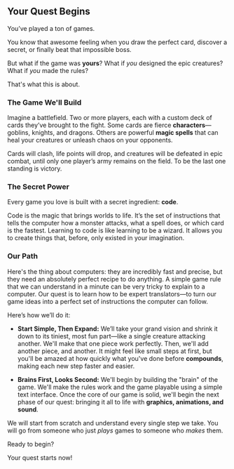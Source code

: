 ## Your Quest Begins

You’ve played a ton of games.

You know that awesome feeling when you draw the perfect card, discover a secret, or finally beat that impossible boss.

But what if the game was **yours**? What if *you* designed the epic creatures? What if *you* made the rules?

That's what this is about.

### The Game We'll Build

Imagine a battlefield. Two or more players, each with a custom deck of cards they’ve brought to the fight. Some cards are fierce **characters**—goblins, knights, and dragons. Others are powerful **magic spells** that can heal your creatures or unleash chaos on your opponents.

Cards will clash, life points will drop, and creatures will be defeated in epic combat, until only one player’s army remains on the field. To be the last one standing is victory.

### The Secret Power

Every game you love is built with a secret ingredient: **code**.

Code is the magic that brings worlds to life. It’s the set of instructions that tells the computer how a monster attacks, what a spell does, or which card is the fastest. Learning to code is like learning to be a wizard. It allows you to create things that, before, only existed in your imagination.

### Our Path

Here's the thing about computers: they are incredibly fast and precise, but they need an absolutely perfect recipe to do anything. A simple game rule that we can understand in a minute can be very tricky to explain to a computer. Our quest is to learn how to be expert translators—to turn our game ideas into a perfect set of instructions the computer can follow.

Here’s how we’ll do it:

* **Start Simple, Then Expand:** We’ll take your grand vision and shrink it down to its tiniest, most fun part—like a single creature attacking another. We'll make that one piece work perfectly. Then, we'll add another piece, and another. It might feel like small steps at first, but you'll be amazed at how quickly what you've done before **compounds**, making each new step faster and easier.

* **Brains First, Looks Second:** We'll begin by building the "brain" of the game. We'll make the rules work and the game playable using a simple text interface. Once the core of our game is solid, we'll begin the next phase of our quest: bringing it all to life with **graphics, animations, and sound**.

We will start from scratch and understand every single step we take. You will go from someone who just *plays* games to someone who *makes* them.

Ready to begin?

Your quest starts now!

